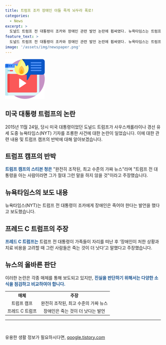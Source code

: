 ```yaml
---
title: 트럼프 조카 장애인 아들 죽게 놔두라 폭로!
categories:
  - News
excerpt: >
  도널드 트럼프 전 대통령이 조카와 장애인 관련 발언 논란에 휩싸였다. 뉴욕타임스는 트럼프의 조카가 트럼프 전 대통령으로부터 장애인은 죽어야 한다는 발언을 받았다고 보도했다. 이에 트럼프 캠프는 이를 완전히 조작된 가짜 뉴스라고 반박했다. 해당 발언에 대한 논란이 계속될 전망이다.
feature_text: >
  도널드 트럼프 전 대통령이 조카와 장애인 관련 발언 논란에 휩싸였다. 뉴욕타임스는 트럼프의 조카가 트럼프 전 대통령으로부터 장애인은 죽어야 한다는 발언을 받았다고 보도했다. 이에 트럼프 캠프는 이를 완전히 조작된 가짜 뉴스라고 반박했다. 해당 발언에 대한 논란이 계속될 전망이다.
image: '/assets/img/newspaper.png'
---
```


<p><img src="/assets/img/news.png" alt="rentncar 속보" /></p>

<h2 data-ke-size="size26">미국 대통령 트럼프의 논란</h2>

<p data-ke-size="size16">2015년 11월 24일, 당시 미국 대통령이었던 도널드 트럼프가 사우스캐롤라이나 경선 유세 도중 뉴욕타임스(NYT) 기자를 조롱한 사건에 대한 논란이 일었습니다. 이에 대한 관련 내용 및 트럼프 캠프의 반박에 대해 알아보겠습니다.</p>

<h2 data-ke-size="size24">트럼프 캠프의 반박</h2>

<p data-ke-size="size16"><b><span style="color: #1a5490;">트럼프 캠프의 스티븐 청은</span></b> "완전히 조작된, 최고 수준의 가짜 뉴스"라며 "트럼프 전 대통령을 아는 사람이라면 그가 절대 그런 말을 하지 않을 것"이라고 주장했습니다.</p>

<h2 data-ke-size="size24">뉴욕타임스의 보도 내용</h2>

<p data-ke-size="size16">뉴욕타임스(NYT)는 트럼프 전 대통령이 조카에게 장애인은 죽어야 한다는 발언을 했다고 보도했습니다.</p>

<h2 data-ke-size="size24">프레드 C 트럼프의 주장</h2>

<p data-ke-size="size16"><b><span style="color: #1a5490;">프레드 C 트럼프는</span></b> 트럼프 전 대통령이 가족들이 자리를 떠난 후 ‘장애인이 처한 상황과 치료 비용을 고려할 때 그런 사람들은 죽는 것이 더 낫다’고 말했다고 주장했습니다.</p>

<h2 data-ke-size="size24">뉴스의 올바른 판단</h2>

<p data-ke-size="size16">이러한 논란은 각종 매체를 통해 보도되고 있지만, <b><span style="color: #1a5490;">진실을 판단하기 위해서는 다양한 소식을 점검하고 비교하여야 합니다.</span></b></p>

<table>
  <tbody>
    <tr>
      <td style="text-align: center; height: 17px;"><b>매체</b></td>
      <td style="text-align: center; height: 17px;"><b>주장</b></td>
    </tr>
    <tr>
      <td style="text-align: center; height: 17px;">트럼프 캠프</td>
      <td style="text-align: center; height: 17px;">완전히 조작된, 최고 수준의 가짜 뉴스</td>
    </tr>
    <tr>
      <td style="text-align: center; height: 17px;">프레드 C 트럼프</td>
      <td style="text-align: center; height: 17px;">장애인은 죽는 것이 더 낫다는 발언</td>
    </tr>
  </tbody>
</table>

<hr>

<p data-ke-size="size16">&nbsp;</p>
유용한 생활 정보가 필요하시다면, <a href="https://qoogle.tistory.com" rel="dofollow">qoogle.tistory.com</a>


